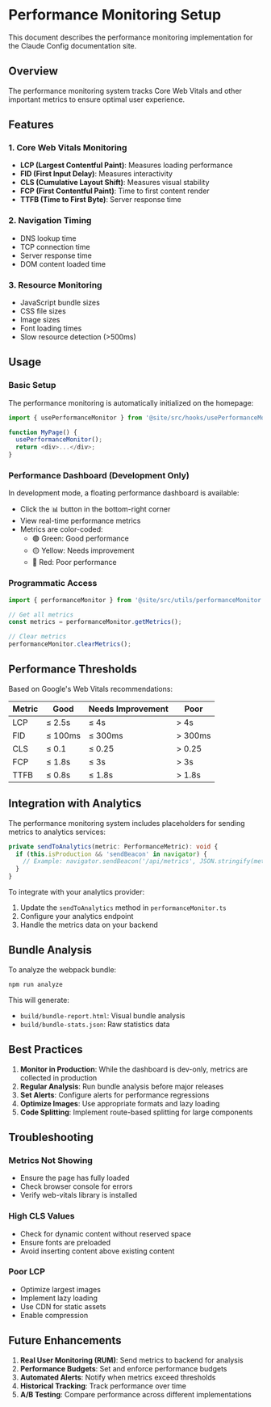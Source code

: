 # Performance Monitoring Setup

This document describes the performance monitoring implementation for the Claude Config documentation site.

## Overview

The performance monitoring system tracks Core Web Vitals and other important metrics to ensure optimal user experience.

## Features

### 1. Core Web Vitals Monitoring
- **LCP (Largest Contentful Paint)**: Measures loading performance
- **FID (First Input Delay)**: Measures interactivity
- **CLS (Cumulative Layout Shift)**: Measures visual stability
- **FCP (First Contentful Paint)**: Time to first content render
- **TTFB (Time to First Byte)**: Server response time

### 2. Navigation Timing
- DNS lookup time
- TCP connection time
- Server response time
- DOM content loaded time

### 3. Resource Monitoring
- JavaScript bundle sizes
- CSS file sizes
- Image sizes
- Font loading times
- Slow resource detection (>500ms)

## Usage

### Basic Setup

The performance monitoring is automatically initialized on the homepage:

```typescript
import { usePerformanceMonitor } from '@site/src/hooks/usePerformanceMonitor';

function MyPage() {
  usePerformanceMonitor();
  return <div>...</div>;
}
```

### Performance Dashboard (Development Only)

In development mode, a floating performance dashboard is available:
- Click the 📊 button in the bottom-right corner
- View real-time performance metrics
- Metrics are color-coded:
  - 🟢 Green: Good performance
  - 🟡 Yellow: Needs improvement
  - 🔴 Red: Poor performance

### Programmatic Access

```typescript
import { performanceMonitor } from '@site/src/utils/performanceMonitor';

// Get all metrics
const metrics = performanceMonitor.getMetrics();

// Clear metrics
performanceMonitor.clearMetrics();
```

## Performance Thresholds

Based on Google's Web Vitals recommendations:

| Metric | Good | Needs Improvement | Poor |
|--------|------|-------------------|------|
| LCP | ≤ 2.5s | ≤ 4s | > 4s |
| FID | ≤ 100ms | ≤ 300ms | > 300ms |
| CLS | ≤ 0.1 | ≤ 0.25 | > 0.25 |
| FCP | ≤ 1.8s | ≤ 3s | > 3s |
| TTFB | ≤ 0.8s | ≤ 1.8s | > 1.8s |

## Integration with Analytics

The performance monitoring system includes placeholders for sending metrics to analytics services:

```typescript
private sendToAnalytics(metric: PerformanceMetric): void {
  if (this.isProduction && 'sendBeacon' in navigator) {
    // Example: navigator.sendBeacon('/api/metrics', JSON.stringify(metric));
  }
}
```

To integrate with your analytics provider:
1. Update the `sendToAnalytics` method in `performanceMonitor.ts`
2. Configure your analytics endpoint
3. Handle the metrics data on your backend

## Bundle Analysis

To analyze the webpack bundle:

```bash
npm run analyze
```

This will generate:
- `build/bundle-report.html`: Visual bundle analysis
- `build/bundle-stats.json`: Raw statistics data

## Best Practices

1. **Monitor in Production**: While the dashboard is dev-only, metrics are collected in production
2. **Regular Analysis**: Run bundle analysis before major releases
3. **Set Alerts**: Configure alerts for performance regressions
4. **Optimize Images**: Use appropriate formats and lazy loading
5. **Code Splitting**: Implement route-based splitting for large components

## Troubleshooting

### Metrics Not Showing
- Ensure the page has fully loaded
- Check browser console for errors
- Verify web-vitals library is installed

### High CLS Values
- Check for dynamic content without reserved space
- Ensure fonts are preloaded
- Avoid inserting content above existing content

### Poor LCP
- Optimize largest images
- Implement lazy loading
- Use CDN for static assets
- Enable compression

## Future Enhancements

1. **Real User Monitoring (RUM)**: Send metrics to backend for analysis
2. **Performance Budgets**: Set and enforce performance budgets
3. **Automated Alerts**: Notify when metrics exceed thresholds
4. **Historical Tracking**: Track performance over time
5. **A/B Testing**: Compare performance across different implementations